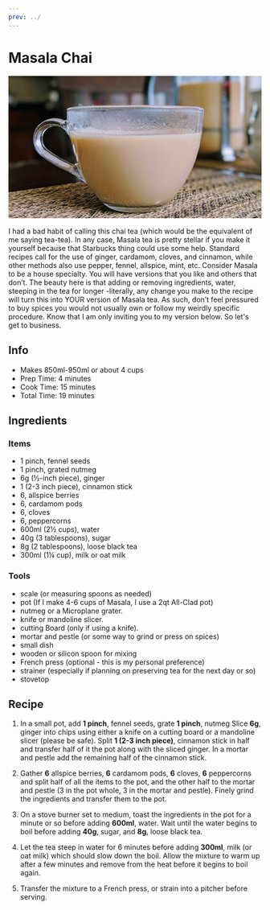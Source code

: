 ```yaml
---
prev: ../
---
```


# Masala Chai

![Image of masala chai in a mug](./../../../../_images/recipes/drinks/teas/masala-chai/masala-chai.jpeg)

I had a bad habit of calling this chai tea (which would be the equivalent of me saying tea-tea). In any case, Masala tea is pretty stellar if you make it yourself because that Starbucks thing could use some help. Standard recipes call for the use of ginger, cardamom, cloves, and cinnamon, while other methods also use pepper, fennel, allspice, mint, etc. Consider Masala to be a house specialty. You will have versions that you like and others that don’t. The beauty here is that adding or removing ingredients, water, steeping in the tea for longer -literally, any change you make to the recipe will turn this into YOUR version of Masala tea. As such, don’t feel pressured to buy spices you would not usually own or follow my weirdly specific procedure. Know that I am only inviting you to my version below. So let's get to business.

## Info

* Makes 850ml-950ml or about 4 cups
* Prep Time: 4 minutes
* Cook Time: 15 minutes
* Total Time: 19 minutes

## Ingredients

### Items

* 1 pinch, fennel seeds
* 1 pinch, grated nutmeg
* 6g  (½-inch piece), ginger
* 1 (2-3 inch piece), cinnamon stick
* 6, allspice berries
* 6, cardamom pods
* 6, cloves
* 6, peppercorns
* 600ml (2½ cups), water
* 40g (3 tablespoons), sugar
* 8g (2 tablespoons), loose black tea
* 300ml (1¼ cup), milk or oat milk

### Tools

* scale (or measuring spoons as needed)
* pot (If I make 4-6 cups of Masala, I use a 2qt All-Clad pot)
* nutmeg or a Microplane grater.
* knife or mandoline slicer.
* cutting Board (only if using a knife).
* mortar and pestle (or some way to grind or press on spices)
* small dish
* wooden or silicon spoon for mixing
* French press (optional - this is my personal preference)
* strainer (especially if planning on preserving tea for the next day or so)
* stovetop

## Recipe

1. In a small pot, add **1 pinch**, fennel seeds, grate **1 pinch**, nutmeg Slice **6g**, ginger into chips using either a knife on a cutting board or a mandoline slicer (please be safe).  Split **1 (2-3 inch piece)**, cinnamon stick in half and transfer half of it the pot along with the sliced ginger. In a mortar and pestle add the remaining half of the cinnamon stick.

2. Gather **6** allspice berries, **6** cardamom pods, **6** cloves, **6** peppercorns and split half of all the items to the pot, and the other half to the mortar and pestle (3 in the pot whole, 3 in the mortar and pestle). Finely grind the ingredients and transfer them to the pot.

3. On a stove burner set to medium, toast the ingredients in the pot for a minute or so before adding **600ml**, water. Wait until the water begins to boil before adding **40g**, sugar, and **8g**, loose black tea.

4. Let the tea steep in water for 6 minutes before adding **300ml**, milk (or oat milk) which should slow down the boil. Allow the mixture to warm up after a few minutes and remove from the heat before it begins to boil again.

5. Transfer the mixture to a French press, or strain into a pitcher before serving.
